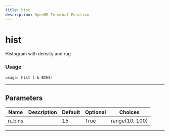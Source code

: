 ```yaml
---
title: hist
description: OpenBB Terminal Function
---
```


# hist

Histogram with density and rug

### Usage

```python
usage: hist [-b BINS]
```

---

## Parameters

| Name | Description | Default | Optional | Choices |
| ---- | ----------- | ------- | -------- | ------- |
| n_bins |  | 15 | True | range(10, 100) |
---


